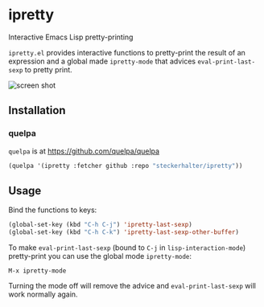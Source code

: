 # ipretty

Interactive Emacs Lisp pretty-printing

`ipretty.el` provides interactive functions to pretty-print the result of an expression and a global made `ipretty-mode` that advices `eval-print-last-sexp` to pretty print.

![screen shot](https://raw.github.com/steckerhalter/ipretty/master/ipretty.png)

## Installation

### quelpa

`quelpa` is at https://github.com/quelpa/quelpa

```lisp
(quelpa '(ipretty :fetcher github :repo "steckerhalter/ipretty"))
```

## Usage

Bind the functions to keys:

```lisp
(global-set-key (kbd "C-h C-j") 'ipretty-last-sexp)
(global-set-key (kbd "C-h C-k") 'ipretty-last-sexp-other-buffer)
```

To make `eval-print-last-sexp` (bound to `C-j` in `lisp-interaction-mode`) pretty-print you can use the global mode `ipretty-mode`:

    M-x ipretty-mode

Turning the mode off will remove the advice and `eval-print-last-sexp` will work normally again.
